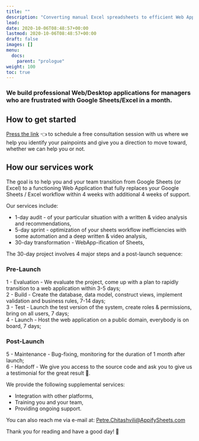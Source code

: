 ```yaml
---
title: ""
description: "Converting manual Excel spreadsheets to efficient Web Applications"
lead: 
date: 2020-10-06T08:48:57+00:00
lastmod: 2020-10-06T08:48:57+00:00
draft: false
images: []
menu:
  docs:
    parent: "prologue"
weight: 100
toc: true
---
```


### We build professional Web/Desktop applications for managers who are frustrated with Google Sheets/Excel in a month.

## How to get started

[Press the link](https://www.calendar.com/appify) 👈 to schedule a free consultation session with us where we help you identify your painpoints and give you a direction to move toward, whether we can help you or not.

## How our services work

The goal is to help you and your team transition from Google Sheets (or Excel) to a functioning Web Application that fully replaces your Google Sheets / Excel workflow within 4 weeks with additional 4 weeks of support.

Our services include:

- 1-day audit - of your particular situation with a written & video analysis and recommendations,
- 5-day sprint - optimization of your sheets workflow inefficiencies with some automation and a deep written & video analysis,
- 30-day transformation - WebApp-ification of Sheets,

The 30-day project involves 4 major steps and a post-launch sequence:

### Pre-Launch

1 - Evaluation - We evaluate the project, come up with a plan to rapidly transition to a web application within 3-5 days;  
2 - Build - Create the database, data model, construct views, implement validation and business rules, 7-14 days;  
3 - Test - Launch the test version of the system, create roles & permissions, bring on all users, 7 days;  
4 - Launch - Host the web application on a public domain, everybody is on board, 7 days;  

### Post-Launch

5 - Maintenance - Bug-fixing, monitoring for the duration of 1 month after launch;  
6 - Handoff - We give you access to the source code and ask you to give us a testimonial for the great result 🙂.  

We provide the following supplemental services:

- Integration with other platforms,
- Training you and your team,
- Providing ongoing support.

You can also reach me via e-mail at:
Petre.Chitashvili@AppifySheets.com

Thank you for reading and have a good day! 🙂
